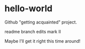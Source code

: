 # hello-world
Github "getting acquainted" project.

readme branch edits mark II

Maybe I'll get it right this time around!
